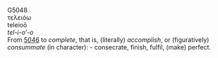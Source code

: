 G5048  
τελειόω  
teleioō  
*tel-i-o‘-o*  
From [5046](g5046) to *complete*, that is, (literally) *accomplish*, or
(figuratively) *consummate* (in character): - consecrate, finish,
fulfil, (make) perfect.  
